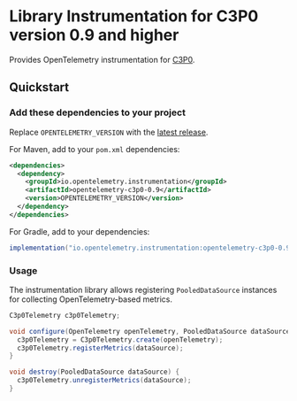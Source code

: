 # Library Instrumentation for C3P0 version 0.9 and higher

Provides OpenTelemetry instrumentation for [C3P0](https://www.mchange.com/projects/c3p0/).

## Quickstart

### Add these dependencies to your project

Replace `OPENTELEMETRY_VERSION` with the [latest
release]( https://central.sonatype.com/artifact/io.opentelemetry.instrumentation/opentelemetry-c3p0-0.9).

For Maven, add to your `pom.xml` dependencies:

```xml
<dependencies>
  <dependency>
    <groupId>io.opentelemetry.instrumentation</groupId>
    <artifactId>opentelemetry-c3p0-0.9</artifactId>
    <version>OPENTELEMETRY_VERSION</version>
  </dependency>
</dependencies>
```

For Gradle, add to your dependencies:

```groovy
implementation("io.opentelemetry.instrumentation:opentelemetry-c3p0-0.9:OPENTELEMETRY_VERSION")
```

### Usage

The instrumentation library allows registering `PooledDataSource` instances for
collecting OpenTelemetry-based metrics.

```java
C3p0Telemetry c3p0Telemetry;

void configure(OpenTelemetry openTelemetry, PooledDataSource dataSource) {
  c3p0Telemetry = C3p0Telemetry.create(openTelemetry);
  c3p0Telemetry.registerMetrics(dataSource);
}

void destroy(PooledDataSource dataSource) {
  c3p0Telemetry.unregisterMetrics(dataSource);
}
```
